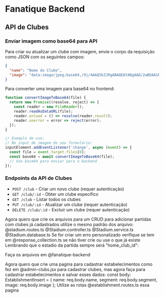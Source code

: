 # Fanatique Backend

## API de Clubes

### Enviar imagem como base64 para API

Para criar ou atualizar um clube com imagem, envie o corpo da requisição como JSON com os seguintes campos:

```json
{
  "name": "Nome do Clube",
  "image": "data:image/jpeg;base64,/9j/4AAQSkZJRgABAQEAYABgAAD/2wBDAAIBAQIBAQICAgICAgICAwUDAwMDAwYEBAMFBwYHBwcGBwcICQsJCAgKCAcHCg0KCgsMDAwMBwkODw0MDgsMDAz/..."
}
```

Para converter uma imagem para base64 no frontend:

```javascript
function convertImageToBase64(file) {
  return new Promise((resolve, reject) => {
    const reader = new FileReader();
    reader.readAsDataURL(file);
    reader.onload = () => resolve(reader.result);
    reader.onerror = error => reject(error);
  });
}

// Exemplo de uso:
// No input de imagem do seu formulário:
inputElement.addEventListener('change', async (event) => {
  const file = event.target.files[0];
  const base64 = await convertImageToBase64(file);
  // Use base64 para enviar para o backend
});
```

### Endpoints da API de Clubes

- `POST /club` - Criar um novo clube (requer autenticação)
- `GET /club/:id` - Obter um clube específico
- `GET /club` - Listar todos os clubes
- `PUT /club/:id` - Atualizar um clube (requer autenticação)
- `DELETE /club/:id` - Excluir um clube (requer autenticação)


Agora quero que crie os arquivos para um CRUD para adicionar partidas com  clubes já cadastrados utilize o mesmo padrão dos arquivo: @stadium.routes.ts @Stadium.controller.ts @Stadium.service.ts @Stadium.database.ts 
Se for criar um erro personalizado verifique se tem em @response_collection.ts se não tiver crie ou use o que já existe
Lembrando que o estadio da partida sempre será "home_club_id":


Faça os arquivos em @fanatique-backend 


Agora quero que crie uma pagina para cadastrar estabelecimentos como fez em @admin-clubs.jsx para cadastrar clubes, mas agora faça para cadastrar estabelecimentos e salvar esses dados: const body: EstablishmentInsert = { name: req.body.name, segment: req.body.segment, image: req.body.image };
Utilize as rotas @establishment.routes.ts essa pagina





